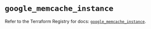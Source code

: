 # `google_memcache_instance`

Refer to the Terraform Registry for docs: [`google_memcache_instance`](https://registry.terraform.io/providers/hashicorp/google/6.44.0/docs/resources/memcache_instance).

